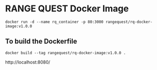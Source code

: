 # RANGE QUEST Docker Image

`docker run -d --name rq_container -p 80:3000 rangequest/rq-docker-image:v1.0.0`

## To build the Dockerfile

`docker build --tag rangequest/rq-docker-image:v1.0.0 .`



http://localhost:8080/
